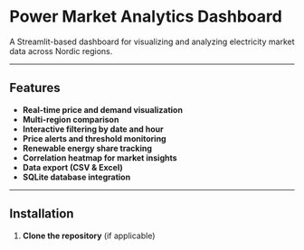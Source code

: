 # Power Market Analytics Dashboard

A Streamlit-based dashboard for visualizing and analyzing electricity market data across Nordic regions.

---

## Features

- **Real-time price and demand visualization**
- **Multi-region comparison**
- **Interactive filtering by date and hour**
- **Price alerts and threshold monitoring**
- **Renewable energy share tracking**
- **Correlation heatmap for market insights**
- **Data export (CSV & Excel)**
- **SQLite database integration**

---

## Installation

1. **Clone the repository** (if applicable)
